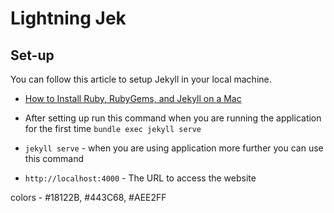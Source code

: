 # Lightning Jek

## Set-up

You can follow this article to setup Jekyll in your local machine.

* [How to Install Ruby, RubyGems, and Jekyll on a Mac](https://www.linkedin.com/feed/update/urn:li:activity:7079865855538335744/)

* After setting up run this command when you are running the application for the first time `bundle exec jekyll serve`

* `jekyll serve` - when you are using application more further you can use this command

* `http://localhost:4000` - The URL to access the website

colors - #18122B, #443C68, #AEE2FF